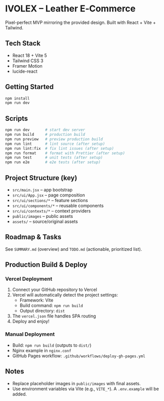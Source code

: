 # IVOLEX – Leather E‑Commerce

Pixel-perfect MVP mirroring the provided design. Built with React + Vite + Tailwind.

## Tech Stack
- React 18 + Vite 5
- Tailwind CSS 3
- Framer Motion
- lucide-react

## Getting Started
```bash
npm install
npm run dev
```

## Scripts
```bash
npm run dev       # start dev server
npm run build     # production build
npm run preview   # preview production build
npm run lint      # lint source (after setup)
npm run lint:fix  # fix lint issues (after setup)
npm run format    # format with Prettier (after setup)
npm run test      # unit tests (after setup)
npm run e2e       # e2e tests (after setup)
```

## Project Structure (key)
- `src/main.jsx` – app bootstrap
- `src/ui/App.jsx` – page composition
- `src/ui/sections/*` – feature sections
- `src/ui/components/*` – reusable components
- `src/ui/contexts/*` – context providers
- `public/images` – public assets
- `assets/` – source/original assets

## Roadmap & Tasks
See `SUMMARY.md` (overview) and `TODO.md` (actionable, prioritized list).

## Production Build & Deploy

### Vercel Deployment
1. Connect your GitHub repository to Vercel
2. Vercel will automatically detect the project settings:
   - Framework: Vite
   - Build command: `npm run build`
   - Output directory: `dist`
3. The `vercel.json` file handles SPA routing
4. Deploy and enjoy!

### Manual Deployment
- Build: `npm run build` (outputs to `dist/`)
- Nginx example in `nginx.conf`
- GitHub Pages workflow: `.github/workflows/deploy-gh-pages.yml`

## Notes
- Replace placeholder images in `public/images` with final assets.
- Use environment variables via Vite (e.g., `VITE_*`). A `.env.example` will be added.
